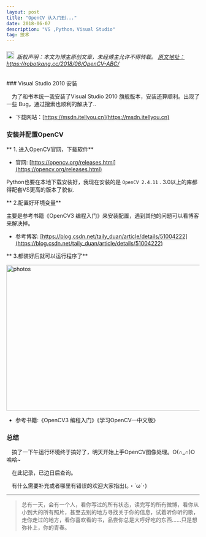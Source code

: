 ```yaml
---
layout: post
title: "OpenCV 从入门到..."
date: 2018-06-07 
description: "VS ,Python，Visual Studio"
tag: 技术
---   
```




<h6><img src="https://robotkang-1257995526.cos.ap-chengdu.myqcloud.com/icon/copyright.png" alt="copyright" style="display:inline;margin-bottom: -5px;" width="20" height="20"> 版权声明：本文为博主原创文章，未经博主允许不得转载。
<a target="_blank" href="https://robotkang.cc/2018/06/OpenCV-ABC/">原文地址：https://robotkang.cc/2018/06/OpenCV-ABC/ </a>
</h6>
### Visual Studio 2010 安装


　为了和书本统一我安装了Visual Studio 2010 旗舰版本，安装还算顺利。出现了一些 Bug，通过搜索也顺利的解决了..        
 - 下载网站：[https://msdn.itellyou.cn](https://msdn.itellyou.cn)       

###  安装并配置OpenCV            

   
** 1. 进入OpenCV官网，下载软件**     

- 官网: [https://opencv.org/releases.html](https://opencv.org/releases.html)       

Python也要在本地下载安装好，我现在安装的是 `OpenCV 2.4.11` . 3.0以上的库都得配套VS更高的版本了貌似.   

** 2.配置好环境变量**       

主要是参考书籍《OpenCV3 编程入门》来安装配置，遇到其他的问题可以看博客来解决掉。
- 参考博客: [https://blog.csdn.net/taily_duan/article/details/51004222](https://blog.csdn.net/taily_duan/article/details/51004222)       


** 3.都装好后就可以运行程序了**    


<img src="https://robotkang-1257995526.cos.ap-chengdu.myqcloud.com/hello%20OpenCV.png" width="630" height="380" alt="photos"/>

- 参考书籍:《OpenCV3 编程入门》《学习OpenCV—中文版》 

### 总结


&emsp;搞了一下午运行环境终于搞好了，明天开始上手OpenCV图像处理。O(∩_∩)O哈哈~             

&emsp;在此记录，已边日后查询。

&emsp;有什么需要补充或者哪里有错误的欢迎大家指出(｡・`ω´･)        


           
----------
>  总有一天，会有一个人，看你写过的所有状态，读完写的所有微博，看你从小到大的所有照片，甚至去别的地方寻找关于你的信息，试着听你听的歌，走你走过的地方，看你喜欢看的书，品尝你总是大呼好吃的东西……只是想弥补上，你的青春。





